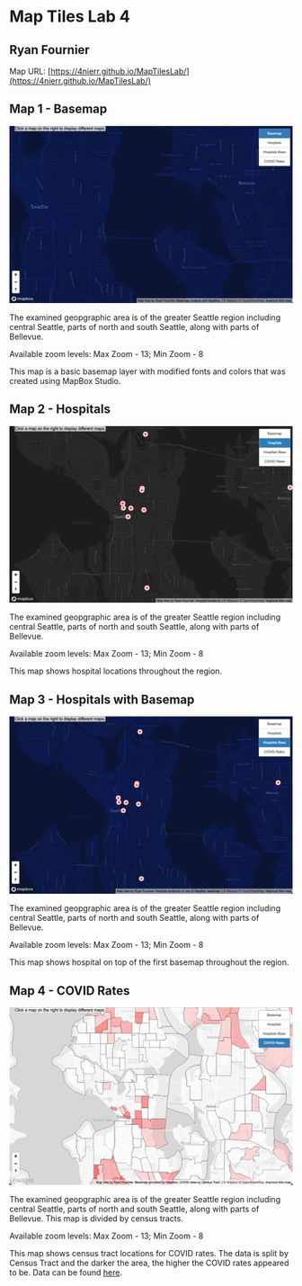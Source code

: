 # Map Tiles Lab 4
## Ryan Fournier

Map URL: [https://4nierr.github.io/MapTilesLab/](https://4nierr.github.io/MapTilesLab/)

## Map 1 - Basemap

![Image of the basemap](img/basemap.png)

The examined geopgraphic area is of the greater Seattle region including central Seattle, parts of north and south Seattle, along with parts of Bellevue.

Available zoom levels: Max Zoom - 13; Min Zoom - 8

This map is a basic basemap layer with modified fonts and colors that was created using MapBox Studio.

## Map 2 - Hospitals

![Image of the map showing hospital locations](img/hospitals.png)

The examined geopgraphic area is of the greater Seattle region including central Seattle, parts of north and south Seattle, along with parts of Bellevue.

Available zoom levels: Max Zoom - 13; Min Zoom - 8

This map shows hospital locations throughout the region.

## Map 3 - Hospitals with Basemap

![Image of the map showing hospitals on top of the first map](img/hospitalsbase.png)

The examined geopgraphic area is of the greater Seattle region including central Seattle, parts of north and south Seattle, along with parts of Bellevue.

Available zoom levels: Max Zoom - 13; Min Zoom - 8

This map shows hospital on top of the first basemap throughout the region.

## Map 4 - COVID Rates

![Image of the map showing COVID rates by census tract](img/covidrates.png)

The examined geopgraphic area is of the greater Seattle region including central Seattle, parts of north and south Seattle, along with parts of Bellevue. This map is divided by census tracts.

Available zoom levels: Max Zoom - 13; Min Zoom - 8

This map shows census tract locations for COVID rates. The data is split by Census Tract and the darker the area, the higher the COVID rates appeared to be. Data can be found [here](https://kingcounty.gov/depts/health/covid-19/data/download.aspx).